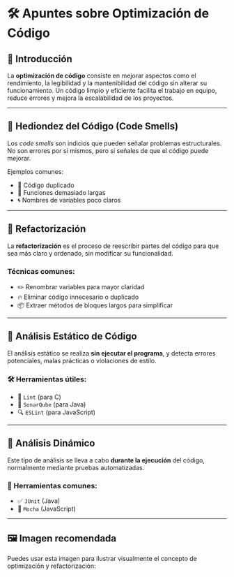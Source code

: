 # 🛠️ Apuntes sobre Optimización de Código

## 🌟 Introducción
La **optimización de código** consiste en mejorar aspectos como el rendimiento, la legibilidad y la mantenibilidad del código sin alterar su funcionamiento. Un código limpio y eficiente facilita el trabajo en equipo, reduce errores y mejora la escalabilidad de los proyectos.

---

## 🚨 Hediondez del Código (Code Smells)
Los *code smells* son indicios que pueden señalar problemas estructurales. No son errores por sí mismos, pero sí señales de que el código puede mejorar.

Ejemplos comunes:
- 📄 Código duplicado  
- 🧩 Funciones demasiado largas  
- 🌀 Nombres de variables poco claros  

---

## 🧹 Refactorización
La **refactorización** es el proceso de reescribir partes del código para que sea más claro y ordenado, sin modificar su funcionalidad.

### Técnicas comunes:
- ✏️ Renombrar variables para mayor claridad  
- 🔥 Eliminar código innecesario o duplicado  
- 📦 Extraer métodos de bloques largos para simplificar  

---

## 🧪 Análisis Estático de Código
El análisis estático se realiza **sin ejecutar el programa**, y detecta errores potenciales, malas prácticas o violaciones de estilo.

### 🛠 Herramientas útiles:
- 🧼 `Lint` (para C)
- 🌊 `SonarQube` (para Java)
- 🔍 `ESLint` (para JavaScript)

---

## 🚀 Análisis Dinámico
Este tipo de análisis se lleva a cabo **durante la ejecución** del código, normalmente mediante pruebas automatizadas.

### 🧪 Herramientas comunes:
- ✅ `JUnit` (Java)
- 🧬 `Mocha` (JavaScript)

---

## 🖼️ Imagen recomendada
Puedes usar esta imagen para ilustrar visualmente el concepto de optimización y refactorización:




